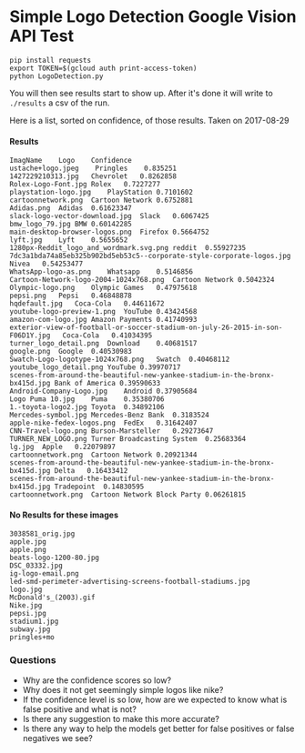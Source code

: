 # Simple Logo Detection Google Vision API Test

```
pip install requests
export TOKEN=$(gcloud auth print-access-token)
python LogoDetection.py
```

You will then see results start to show up. After it's done it will write to `./results` a csv of the run.

Here is a list, sorted on confidence, of those results. Taken on 2017-08-29

#### Results

```
ImagName    Logo    Confidence
ustache+logo.jpeg    Pringles    0.835251
1427229210313.jpg   Chevrolet   0.8262858
Rolex-Logo-Font.jpg Rolex   0.7227277
playstation-logo.jpg    PlayStation 0.7101602
cartoonnetwork.png  Cartoon Network 0.6752881
Adidas.png  Adidas  0.61623347
slack-logo-vector-download.jpg  Slack   0.6067425
bmw_logo_79.jpg BMW 0.60142285
main-desktop-browser-logos.png  Firefox 0.5664752
lyft.jpg    Lyft    0.5655652
1280px-Reddit_logo_and_wordmark.svg.png reddit  0.55927235
7dc3a1bda74a85eb325b902bd5eb53c5--corporate-style-corporate-logos.jpg   Nivea   0.54253477
WhatsApp-logo-as.png    Whatsapp    0.5146856
Cartoon-Network-logo-2004-1024x768.png  Cartoon Network 0.5042324
Olympic-logo.png    Olympic Games   0.47975618
pepsi.png   Pepsi   0.46848878
hqdefault.jpg   Coca-Cola   0.44611672
youtube-logo-preview-1.png  YouTube 0.43424568
amazon-com-logo.jpg Amazon Payments 0.41740993
exterior-view-of-football-or-soccer-stadium-on-july-26-2015-in-son-F06D1Y.jpg   Coca-Cola   0.41034395
turner_logo_detail.png  Download    0.40681517
google.png  Google  0.40530983
Swatch-Logo-logotype-1024x768.png   Swatch  0.40468112
youtube_logo_detail.png YouTube 0.39970717
scenes-from-around-the-beautiful-new-yankee-stadium-in-the-bronx-bx415d.jpg Bank of America 0.39590633
Android-Company-Logo.jpg    Android 0.37905684
Logo Puma 10.jpg    Puma    0.35380706
1.-toyota-logo2.jpg Toyota  0.34892106
Mercedes-symbol.jpg Mercedes-Benz Bank  0.3183524
apple-nike-fedex-logos.png  FedEx   0.31642407
CNN-Travel-logo.png Burson-Marsteller   0.29273647
TURNER_NEW_LOGO.png Turner Broadcasting System  0.25683364
lg.jpg  Apple   0.22079897
cartoonnetwork.png  Cartoon Network 0.20921344
scenes-from-around-the-beautiful-new-yankee-stadium-in-the-bronx-bx415d.jpg Delta   0.16433412
scenes-from-around-the-beautiful-new-yankee-stadium-in-the-bronx-bx415d.jpg Tradepoint  0.14830595
cartoonnetwork.png  Cartoon Network Block Party 0.06261815
```

#### No Results for these images

```
3038581_orig.jpg         
apple.jpg        
apple.png        
beats-logo-1200-80.jpg       
DSC_03332.jpg        
ig-logo-email.png        
led-smd-perimeter-advertising-screens-football-stadiums.jpg      
logo.jpg         
McDonald's_(2003).gif        
Nike.jpg         
pepsi.jpg        
stadium1.jpg         
subway.jpg       
pringles+mo
```

### Questions

* Why are the confidence scores so low?
* Why does it not get seemingly simple logos like nike?
* If the confidence level is so low, how are we expected to know what is false positive and what is not?
* Is there any suggestion to make this more accurate?
* Is there any way to help the models get better for false positives or false negatives we see?
